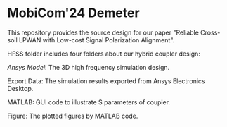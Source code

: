 # MobiCom'24 Demeter

This repository provides the source design for our paper "Reliable Cross-soil LPWAN with Low-cost Signal Polarization Alignment".  

HFSS folder includes four folders about our hybrid coupler design: 

*Ansys Model*: The 3D high frequency simulation design.

Export Data: The simulation results exported from Ansys Electronics Desktop.

MATLAB: GUI code to illustrate S parameters of coupler.

Figure: The plotted figures by MATLAB code.

